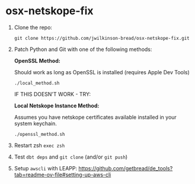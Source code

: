 # osx-netskope-fix

1. Clone the repo:

    ```shell
    git clone https://github.com/jwilkinson-bread/osx-netskope-fix.git
    ```

2. Patch Python and Git with one of the following methods:

    **OpenSSL Method:**

    Should work as long as OpenSSL is installed (requires Apple Dev Tools)

    ```shell
    ./local_method.sh
    ```
    
    IF THIS DOESN'T WORK - TRY:

    **Local Netskope Instance Method:**

    Assumes you have netskope certificates available installed in your system keychain.

    ```shell
    ./openssl_method.sh
    ```
3. Restart zsh `exec zsh`

4. Test `dbt deps` and `git clone` (and/or `git push`)

5. Setup `awscli` with LEAPP: https://github.com/getbread/de_tools?tab=readme-ov-file#setting-up-aws-cli
